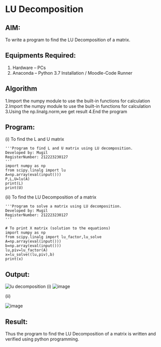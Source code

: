 # LU Decomposition 

## AIM:
To write a program to find the LU Decomposition of a matrix.

## Equipments Required:
1. Hardware – PCs
2. Anaconda – Python 3.7 Installation / Moodle-Code Runner

## Algorithm
1.Import the numpy module to use the built-in functions for calculation
2.Import the numpy module to use the built-in functions for calculation
3.Using the np.linalg.norm,we get result
4.End the program

## Program:
(i) To find the L and U matrix
```
'''Program to find L and U matrix using LU decomposition.
Developed by: Mugil
RegisterNumber: 212223230127
'''
import numpy as np
from scipy.linalg import lu 
A=np.array(eval(input()))
P,L,U=lu(A)
print(L)
print(U)
```
(ii) To find the LU Decomposition of a matrix
```
'''Program to solve a matrix using LU decomposition.
Developed by: Mugil
RegisterNumber: 212223230127
'''

# To print X matrix (solution to the equations)
import numpy as np
from scipy.linalg import lu_factor,lu_solve
A=np.array(eval(input()))
b=np.array(eval(input()))
lu,piv=lu_factor(A)
x=lu_solve((lu,piv),b)
print(x)
```

## Output:
![lu decomposition]()
(i)
![image](https://github.com/mugil25/LU-Decomposition/assets/148515771/6386a098-70d6-4b35-8703-1ec6f8bd465c)

(ii)

![image](https://github.com/mugil25/LU-Decomposition/assets/148515771/b1480b32-a2c1-4902-a9dc-9124095bf1cc)


## Result:
Thus the program to find the LU Decomposition of a matrix is written and verified using python programming.

